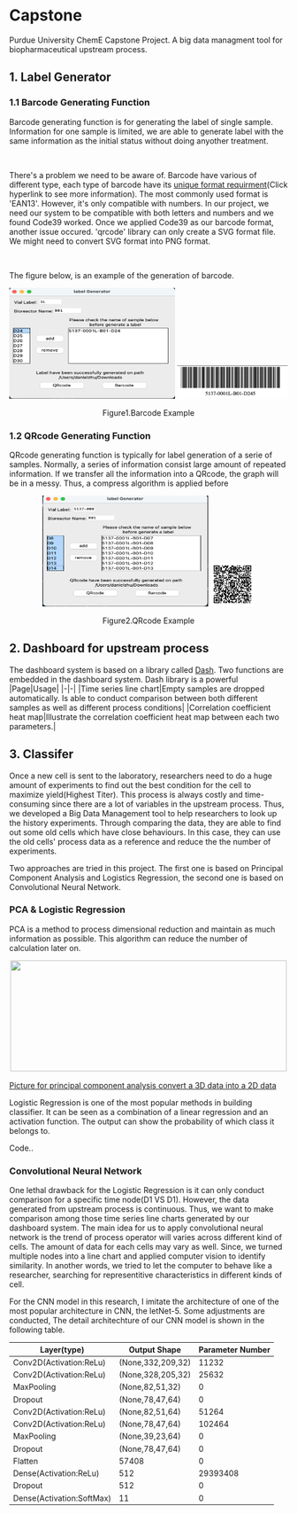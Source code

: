 # Capstone
Purdue University ChemE Capstone Project. A big data managment tool for biopharmaceutical upstream process.

## 1. Label Generator

### 1.1 Barcode Generating Function

Barcode generating function is for generating the label of single sample. Information for one sample is limited, we are able to generate label with the same information as the initial status without doing anyother treatment.

</br>

There's a problem we need to be aware of. Barcode have various of different type, each type of barcode have its [unique format requirment](https://www.premierelectronics.com/blog/barcode-types-identificaton-understanding)(Click hyperlink to see more information). The most commonly used format is 'EAN13'. However, it's only compatible with numbers. In our project, we need our system to be compatible with both letters and numbers and we found Code39 worked. Once we applied Code39 as our barcode format, another issue occured. 'qrcode' library can only create a SVG format file. We might need to convert SVG format into PNG format.

</br>

The figure below, is an example of the generation of barcode.

<p align="center">
  <img width="300" height="200" src="https://github.com/DanielZhuGY/Capstone/blob/main/images/BarcodeExample.png?raw=true">
  <img width="200" height="60" src="https://github.com/DanielZhuGY/Capstone/blob/main/images/Barcode.png?raw=true">
</p>
<p align="center">
  Figure1.Barcode Example
</p>

### 1.2 QRcode Generating Function

QRcode generating function is typically for label generation of a serie of samples. Normally, a series of information consist large amount of repeated information. If we transfer all the information into a QRcode, the graph will be in a messy. Thus, a compress algorithm is applied before 


<p align="center">
  <img width="300" height="200" src="https://github.com/DanielZhuGY/Capstone/blob/main/images/QRcodeExample.png?raw=true">
  <img width="80" height="80" src="https://github.com/DanielZhuGY/Capstone/blob/main/images/QRcode.png?raw=true">
</p>
<p align="center">
  Figure2.QRcode Example
</p>

## 2. Dashboard for upstream process

The dashboard system is based on a library called [Dash](https://dash.plotly.com/). Two functions are embedded in the dashboard system. Dash library is a powerful 
|Page|Usage|
|-|-|
|Time series line chart|Empty samples are dropped automatically. Is able to conduct comparison between both different samples as well as different process conditions|
|Correlation coefficient heat map|Illustrate the correlation coefficient heat map between each two parameters.|


## 3. Classifer

Once a new cell is sent to the laboratory, researchers need to do a huge amount of experiments to find out the best condition for the cell to maximize yield(Highest Titer). This process is always costly and time-consuming since there are a lot of variables in the upstream process. Thus, we developed a Big Data Management tool to help researchers to look up the history experiments. Through comparing the data, they are able to find out some old cells which have close behaviours. In this case, they can use the old cells' process data as a reference and  reduce the the number of experiments.

Two approaches are tried in this project. The first one is based on Principal Component Analysis and Logistics Regression, the second one is based on Convolutional Neural Network.

### PCA & Logistic Regression

PCA is a method to process dimensional reduction and maintain as much information as possible. This algorithm can reduce the number of calculation later on.

<p align="center">
 <img width="500" height="200" src="http://www.nlpca.org/fig_pca_principal_component_analysis.png">
</p>

[Picture for principal component analysis convert a 3D data into a 2D data](https://www.analyticsvidhya.com/blog/2016/03/pca-practical-guide-principal-component-analysis-python/)


Logistic Regression is one of the most popular methods in building classifier. It can be seen as a combination of a linear regression and an activation function. The output can show the probability of which class it belongs to.

Code..

### Convolutional Neural Network

One lethal drawback for the Logistic Regression is it can only conduct comparison for a specific time node(D1 VS D1). However, the data generated from upstream process is continuous. Thus, we want to make comparison among those time series line charts generated by our dashboard system. The main idea for us to apply convolutional neural network is the trend of process operator will varies across different kind of cells. The amount of data for each cells may vary as well. Since, we turned multiple nodes into a line chart and applied computer vision to identify similarity. In another words, we tried to let the computer to behave like a researcher, searching for representitive characteristics in different kinds of cell.

For the CNN model in this research, I imitate the architecture of one of the most popular architecture in CNN, the letNet-5. Some adjustments are conducted, The detail architechture of our CNN model is shown in the following table.

|Layer(type)|Output Shape|Parameter Number|
|-|-|-|
|Conv2D(Activation:ReLu)|(None,332,209,32)|11232|
|Conv2D(Activation:ReLu)|(None,328,205,32)|25632|
|MaxPooling|(None,82,51,32)|0|
|Dropout|(None,78,47,64)|0|
|Conv2D(Activation:ReLu)|(None,82,51,64)|51264|
|Conv2D(Activation:ReLu)|(None,78,47,64)|102464|
|MaxPooling|(None,39,23,64)|0|
|Dropout|(None,78,47,64)|0|
|Flatten|57408|0|
|Dense(Activation:ReLu)|512|29393408|
|Dropout|512|0|
|Dense(Activation:SoftMax)|11|0|



